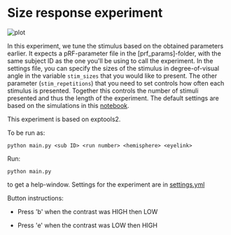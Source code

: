 # Size response experiment

![plot](https://github.com/tknapen/linescanning/blob/master/linescanning/examples/figures/exp_centersurround.png)

In this experiment, we tune the stimulus based on the obtained parameters earlier. It expects a pRF-parameter file in the [prf_params]-folder, with the same subject ID as the one you'll be using to call the experiment. In the settings file, you can specify the sizes of the stimulus in degree-of-visual angle in the variable `stim_sizes` that you would like to present. The other parameter (`stim_repetitions`) that you need to set controls how often each stimulus is presented. Together this controls the number of stimuli presented and thus the length of the experiment. The default settings are based on the simulations in this [notebook](https://github.com/tknapen/linescanning/blob/master/linescanning/notebooks/prf_simulate2.ipynb).

This experiment is based on exptools2.

To be run as:

```python main.py <sub ID> <run number> <hemisphere> <eyelink>```

Run:

```python main.py ```

to get a help-window. Settings for the experiment are in [settings.yml](settings.yml)

Button instructions:

- Press 'b' when the contrast was HIGH then LOW

- Press 'e' when the contrast was LOW then HIGH
